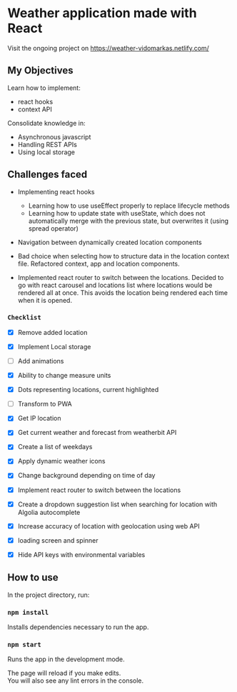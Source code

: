 # Weather application made with React

Visit the ongoing project on https://weather-vidomarkas.netlify.com/

## My Objectives
Learn how to implement:<br />
* react hooks
* context API 

Consolidate knowledge in:
* Asynchronous javascript
* Handling REST APIs
* Using local storage

## Challenges faced
* Implementing react hooks

   * Learning how to use useEffect properly to replace lifecycle methods
   * Learning how to update state with useState, which does not automatically merge with the previous state, but overwrites it (using spread operator)
* Navigation between dynamically created location components
* Bad choice when selecting how to structure data in the location context file. Refactored context, app and location components.
 * Implemented react router to switch between the locations. Decided to go with react carousel and locations list where locations would be rendered all at once. This avoids the location being rendered each time when it is opened.


### `Checklist`

- [X] Remove added location
- [X] Implement Local storage
- [ ] Add animations
- [X] Ability to change measure units
- [X] Dots representing locations, current highlighted
- [ ] Transform to PWA
- [X] Get IP location
- [X] Get current weather and forecast from weatherbit API
- [X] Create a list of weekdays
- [X] Apply dynamic weather icons
- [X] Change background depending on time of day
- [X] Implement react router to switch between the locations
- [X] Create a dropdown suggestion list when searching for location with Algolia autocomplete
- [X] Increase accuracy of location with geolocation using web API
- [X] loading screen and spinner
- [X] Hide API keys with environmental variables


## How to use

In the project directory, run:

### `npm install`

Installs dependencies necessary to run the app.

### `npm start`

Runs the app in the development mode.

The page will reload if you make edits.<br>
You will also see any lint errors in the console.

